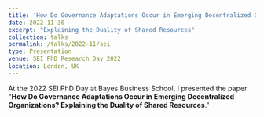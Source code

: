 ```yaml
---
title: 'How Do Governance Adaptations Occur in Emerging Decentralized Organizations?'
date: 2022-11-30
excerpt: "Explaining the Duality of Shared Resources"
collection: talks
permalink: /talks/2022-11/sei
type: Presentation
venue: SEI PhD Research Day 2022
location: London, UK
---
```


At the 2022 SEI PhD Day at Bayes Business School, I presented the paper "**How Do Governance Adaptations Occur in Emerging Decentralized Organizations? Explaining the Duality of Shared Resources**."
